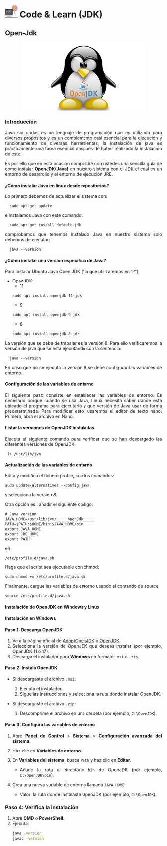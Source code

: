 <div align="justify">

# <img src=.../../../../images/computer.png width="40"> Code & Learn (JDK)

## Open-Jdk

<div align="center">

<img src=images/open-jdk-logo.png width="400">
</div>

### Introducción

Java sin dudas es un lenguaje de programación que es utilizado para diversos propósitos y es un complemento casi esencial para la ejecución y funcionamiento de diversas herramientas, la instalación de java es prácticamente una tarea esencial después de haber realizado la instalación de este.

Es por ello que en esta ocasión compartiré con ustedes una sencilla guía de como instalar __OpenJDK(Java)__ en nuestro sistema con el JDK el cual es un entorno de desarrollo y el entorno de ejecución JRE.

#### ¿Cómo instalar Java en linux desde repositorios?

Lo primero debemos de actualizar el sistema con:

```
  sudo apt-get update
```

e instalamos Java con este comando:

```
  sudo apt-get install default-jdk
```

comprobamos que tenemos instalado Java en nuestro sistema solo debemos de ejecutar:
```
  java --version
```

#### ¿Cómo instalar una versión específica de Java?

Para instalar Ubuntu Java Open JDK ("la que utilizaremos en 1º").
 - OpenJDK:
   - 11
   ```
   sudo apt install openjdk-11-jdk
   ```
    - 9
   ```
   sudo apt install openjdk-9-jdk
   ```
    - 8
   ```
   sudo apt install openjdk-8-jdk
   ```
La versión que se debe de trabajar es la versión 8. Para ello verificaremos la versión de java que se esta ejecutando con la sentencia:

```console
  java --version
```
En caso que no se ejecuta la versión 8 se debe configurar las variables de entorno.

#### Configuración de las variables de entorno

 El siguiente paso consiste en establecer  las variables de entorno. Es necesario porque cuando se usa Java, Linux necesita saber dónde está ubicado el programa para ejecutarlo y qué versión de Java usar de forma predeterminada. Para modificar esto, usaremos el editor de texto nano. Primero, abra el archivo en Nano.

#### Listar la versiones de OpenJDK instaladas

 Ejecuta el siguiente comando para verificar que se han descargado las diferentes versiones de OpenJDK.

```console
 ls /usr/lib/jvm
```

#### Actualización de las variables de entorno

 Edita y modifica el fichero profile, con los comandos:

```console
sudo update-alternatives --config java
```
 y selecciona la version _8_.

 Otra opción es : añadir el siguiente código:

```console
# Java version
JAVA_HOME=/usr/lib/jvm/_____openJdk_____
PATH=$PATH:$HOME/bin:$JAVA_HOME/bin
export JAVA_HOME
export JRE_HOME
export PATH
```

 en

```console
/etc/profile.d/java.sh
```
Haga que el script sea ejecutable con chmod:

```console
sudo chmod +x /etc/profile.d/java.sh
```

Finalmente, cargue las variables de entorno usando el comando de source

```console
source /etc/profile.d/java.sh
```

#### Instalación de OpenJDK en Windows y Linux

#### Instalación en Windows

#### Paso 1: Descarga OpenJDK
1. Ve a la página oficial de [AdoptOpenJDK](https://adoptopenjdk.net/) o [OpenJDK](https://jdk.java.net/).
2. Selecciona la versión de OpenJDK que deseas instalar (por ejemplo, OpenJDK 11 o 17).
3. Descarga el instalador para **Windows** en formato `.msi` o `.zip`.

#### Paso 2: Instala OpenJDK

- Si descargaste el archivo `.msi`:
  1. Ejecuta el instalador.
  2. Sigue las instrucciones y selecciona la ruta donde instalar OpenJDK.
  
- Si descargaste el archivo `.zip`:
  1. Descomprime el archivo en una carpeta (por ejemplo, `C:\OpenJDK`).

#### Paso 3: Configura las variables de entorno

1. Abre **Panel de Control** > **Sistema** > **Configuración avanzada del sistema**.

2. Haz clic en **Variables de entorno**.

3. En **Variables del sistema**, busca `Path` y haz clic en **Editar**.
   - Añade la ruta al directorio `bin` de OpenJDK (por ejemplo, `C:\OpenJDK\bin`).
4. Crea una nueva variable de entorno llamada `JAVA_HOME`:
   - Valor: la ruta donde instalaste OpenJDK (por ejemplo, `C:\OpenJDK`).

### Paso 4: Verifica la instalación
1. Abre **CMD** o **PowerShell**.
2. Ejecuta:
   ```bash
   java -version
   javac -version


</div>

</div>